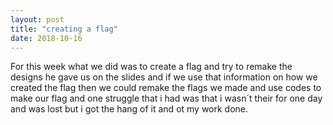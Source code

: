 ```yaml
---
layout: post
title: "creating a flag"
date: 2018-10-16
---
```


For this week what we did was to create a flag and try to remake the designs 
he gave us on the slides and if we use that information on how we created the flag 
then we could remake the flags we made and use codes to make our flag and one struggle that 
i had was that i wasn´t their for one day and was lost but i got the 
hang of it and ot my work done.

